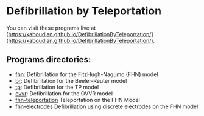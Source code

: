 # Defibrillation by Teleportation

You can visit these programs live at [https://kaboudian.github.io/DefibrillationByTeleportation/](https://kaboudian.github.io/DefibrillationByTeleportation/).

## Programs directories:

* [fhn](./fhn): Defibrillation for the FitzHugh-Nagumo (FHN) model
* [br](./br): Defibrillation for the Beeler-Reuter model
* [tp](./tp): Defibrillation for the TP model
* [ovvr](./ovvr): Defibrillation for the OVVR model
* [fhn-teleportation](./fhn-teleportation) Teleportation on the FHN Model
* [fhn-electrodes](./fhn-electrodes) Defibrillation using discrete electrodes on the FHN model
